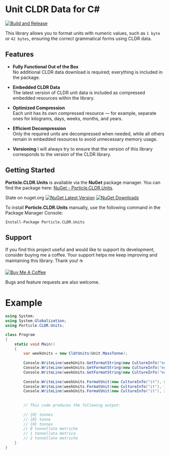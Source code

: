 # Unit CLDR Data for C#

[![Build and Release](https://github.com/Machibuse/Porticle.CLDR/actions/workflows/release.yaml/badge.svg)](https://github.com/Machibuse/Porticle.CLDR/actions/workflows/release.yaml)  

This library allows you to format units with numeric values, such as `1 byte` or `42 bytes`, ensuring the correct grammatical forms using CLDR data.

## Features

- **Fully Functional Out of the Box**  
  No additional CLDR data download is required; everything is included in the package.

- **Embedded CLDR Data**  
  The latest version of CLDR unit data is included as compressed embedded resources within the library.  

- **Optimized Compression**  
  Each unit has its own compressed resource — for example, separate ones for kilograms, days, weeks, months, and years.

- **Efficient Decompression**  
  Only the required units are decompressed when needed, while all others remain in embedded resources to avoid unnecessary memory usage.

- **Versioning**
  I will always try to ensure that the version of this library corresponds to the version of the CLDR library.


## Getting Started

**Porticle.CLDR.Units** is available via the **NuGet** package manager. You can find the package here: [NuGet - Porticle.CLDR.Units](https://www.nuget.org/packages/Porticle.CLDR.Units/).

State on nuget.org [![NuGet Latest Version](https://img.shields.io/nuget/v/Porticle.CLDR.Units.svg)](https://www.nuget.org/packages/Porticle.CLDR.Units/)   [![NuGet Downloads](https://img.shields.io/nuget/dt/Porticle.CLDR.Units.svg)](https://www.nuget.org/packages/Porticle.CLDR.Units/)  

To install **Porticle.CLDR.Units** manually, use the following command in the Package Manager Console:

```
Install-Package Porticle.CLDR.Units
```

## Support

If you find this project useful and would like to support its development, consider buying me a coffee. Your support helps me keep improving and maintaining this library. Thank you! ☕  

[![Buy Me A Coffee](https://img.shields.io/badge/Buy%20Me%20A%20Coffee-Support%20Me-blue?style=flat&logo=buy-me-a-coffee)](https://buymeacoffee.com/CarstenJendro)

Bugs and feature requests are also welcome.

# Example

```csharp
using System;
using System.Globalization;
using Porticle.CLDR.Units;

class Program
{
    static void Main()
    {
        var weekUnits = new CldrUnits(Unit.MassTonne);
        
        Console.WriteLine(weekUnits.GetFormatString(new CultureInfo("en-GB"), 0, PluralFormLength.Long, GrammaticalCase.Accusative));
        Console.WriteLine(weekUnits.GetFormatString(new CultureInfo("en-GB"), 1, PluralFormLength.Long, GrammaticalCase.Accusative));
        Console.WriteLine(weekUnits.GetFormatString(new CultureInfo("en-GB"), 2, PluralFormLength.Long, GrammaticalCase.Accusative));
        
        Console.WriteLine(weekUnits.FormatUnit(new CultureInfo("it"), 0, PluralFormLength.Long, GrammaticalCase.Accusative));
        Console.WriteLine(weekUnits.FormatUnit(new CultureInfo("it"), 1, PluralFormLength.Long, GrammaticalCase.Accusative));
        Console.WriteLine(weekUnits.FormatUnit(new CultureInfo("it"), 2, PluralFormLength.Long, GrammaticalCase.Accusative));
        
        
        // This code produces the following output:
        
        // {0} tonnes
        // {0} tonne
        // {0} tonnes
        // 0 tonnellate metriche
        // 1 tonnellata metrica
        // 2 tonnellate metriche
    }
}
```
